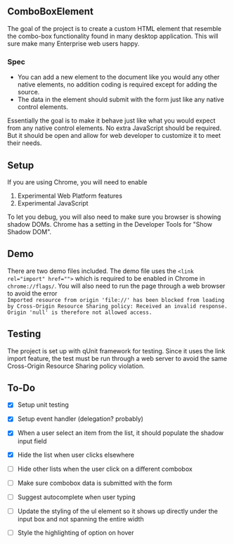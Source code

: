 ## ComboBoxElement

The goal of the project is to create a custom HTML element that resemble the combo-box functionality found in many desktop application. This will sure make many Enterprise web users happy. 

### Spec
  - You can add a new element to the document like you would any other native elements, no addition coding is required except for adding the source.
  - The data in the element should submit with the form just like any native control elements.

Essentially the goal is to make it behave just like what you would expect from any native control elements. No extra JavaScript should be required. But it should be open and allow for web developer to customize it to meet their needs.


## Setup

If you are using Chrome, you will need to enable

1. Experimental Web Platform features
2. Experimental JavaScript

To let you debug, you will also need to make sure you browser is showing shadow DOMs. Chrome has a setting in the Developer Tools for "Show Shadow DOM".


## Demo

There are two demo files included. The demo file uses the ```<link rel="import" href="">``` which is required to be enabled in Chrome in ```chrome://flags/```. You will also need to run the page through a web browser to avoid the error <br />
```Imported resource from origin 'file://' has been blocked from loading by Cross-Origin Resource Sharing policy: Received an invalid response. Origin 'null' is therefore not allowed access. ```


## Testing

The project is set up with qUnit framework for testing. Since it uses the link import feature, the test must be run through a web server to avoid the same Cross-Origin Resource Sharing policy violation.


## To-Do

- [x] Setup unit testing
- [x] Setup event handler (delegation? probably)
- [x] When a user select an item from the list, it should populate the shadow input field
- [x] Hide the list when user clicks elsewhere
- [ ] Hide other lists when the user click on a different combobox
- [ ] Make sure combobox data is submitted with the form
- [ ] Suggest autocomplete when user typing


- [ ] Update the styling of the ul element so it shows up directly under the input box and not spanning the entire width
- [ ] Style the highlighting of option on hover